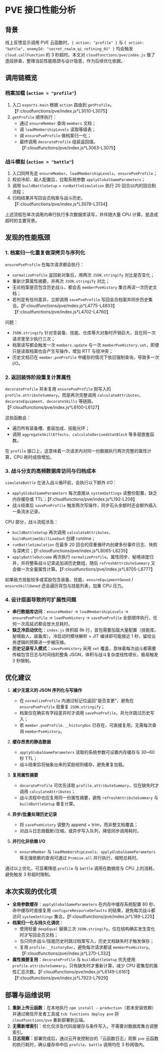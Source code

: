 # PVE 接口性能分析

## 背景

线上反馈显示调用 PVE 云函数时，`{ action: "profile" }` 与 `{ action: "battle", enemyId: "secret_realm_qi_refining_01" }` 均会触发 `cloud.callFunction` 的 3 秒超时。本文对 `cloudfunctions/pve/index.js` 做了逐段排查，整理当前性能瓶颈与设计隐患，作为后续优化依据。

## 调用链概览

### 档案加载 (`action = "profile"`)

1. 入口 `exports.main` 根据 `action` 路由到 `getProfile`。【F:cloudfunctions/pve/index.js†L3010-L3075】
2. `getProfile` 顺序执行：
   - 通过 `ensureMember` 查询 `members` 文档；
   - 调 `loadMembershipLevels` 读取等级表；
   - 调 `ensurePveProfile` 做档案归一化；
   - 最终调用 `decorateProfile` 组装返回值。【F:cloudfunctions/pve/index.js†L3063-L3075】

### 战斗模拟 (`action = "battle"`)

1. 入口同样先走 `ensureMember`、`loadMembershipLevels`、`ensurePveProfile`；
2. 校验冷却、敌人配置后，拉取系统参数 `applyGlobalGameParameters`；
3. 调用 `buildBattleSetup` + `runBattleSimulation` 执行 20 回合以内的回合制流程；
4. 归档结果并写回会员档案与战斗历史。【F:cloudfunctions/pve/index.js†L3078-L3134】

上述流程在单次调用内串行执行多次数据库读写，并伴随大量 CPU 计算，是造成超时的主要背景。

## 发现的性能瓶颈

### 1. 档案归一化重复做深拷贝与序列化

`ensurePveProfile` 在每次请求都会执行：

- `normalizeProfile` 返回新对象后，用两次 `JSON.stringify` 对比是否变化；
- 重新计算属性摘要，并再次 `JSON.stringify` 对比；
- 无论档案是否包含历史战斗，都会去 `memberPveHistory` 集合再读一次历史文档；
- 若判定有任何差异，立即调用 `savePveProfile` 写回会员档案并同步历史集合。【F:cloudfunctions/pve/index.js†L4775-L4833】【F:cloudfunctions/pve/index.js†L4702-L4760】

问题：

- `JSON.stringify` 针对含装备、技能、仓库等大对象时开销巨大，且在同一次请求里至少执行三次；
- 档案读写都会触发一次 `members.update` 与一次 `memberPveHistory.set`，即便只是读取档案也会产生写操作，增加 RTT 与锁冲突；
- 历史文档已在 `member.pveProfile` 中缓存的情况下依旧强制查询，导致多一次 I/O。

### 2. 返回装饰阶段重复计算属性

`decorateProfile` 并未复用 `ensurePveProfile` 刚写入的 `profile.attributeSummary`，而是再次完整调用 `calculateAttributes`、`decorateEquipment`、`decorateSkills` 等链路。【F:cloudfunctions/pve/index.js†L6100-L6127】

这些函数会：

- 遍历所有装备槽、套装加成、技能光环；
- 调用 `aggregateSkillEffects`、`calculateDerivedStatBlock` 等多层嵌套函数。

在 `profile` 接口上，这意味着一次请求内对同一份数据执行两次完整的属性计算，CPU 耗时成倍增加。

### 3. 战斗分支的高频数据库访问与归档成本

`simulateBattle` 在进入战斗循环前，会执行以下额外 I/O：

- `applyGlobalGameParameters` 每次直接从 `systemSettings` 读整份配置，缺乏内存缓存或 TTL；【F:cloudfunctions/pve/index.js†L192-L208】
- 战斗结束后 `savePveProfile` 触发两次写操作，同步石头余额时还会额外插入一条流水记录。

CPU 部分，战斗流程涉及：

- `buildBattleSetup` 再次调用 `calculateAttributes`、`buildRuntimeSkillLoadout` 创建 runtime；
- `runBattleSimulation` 在最多 20 回合的双重循环内创建多份事件日志、快照与深拷贝；【F:cloudfunctions/pve/index.js†L8065-L8235】
- `applyBattleOutcome` 再次执行 `normalizeProfile`、属性同步、秘境进度归并，并将整条战斗记录追加进历史数组，随后 `refreshAttributeSummary` 又会做一次全量属性计算。【F:cloudfunctions/pve/index.js†L8705-L8777】

如果敌方技能较多或奖励包含装备、技能，`ensureEquipmentOwned` / `ensureSkillOwned` 还会遍历背包与技能列表，加重 CPU 压力。

### 4. 设计层面导致的可扩展性问题

- **串行数据库访问**：`ensureMember` → `loadMembershipLevels` → `ensurePveProfile` → `loadPveHistory` → `savePveProfile` 全部顺序执行，任何一次高延迟都会放大总耗时。
- **缺乏冷启动优化**：`index.js` 体积超 8k 行，首包需要加载大量配置（技能库、秘境敌人、装备库）。冷启动时模块解析 + JIT 编译即可能接近 1 秒，留给业务逻辑的预算进一步被压缩。
- **历史记录写入模式**：`savePveHistory` 采用 `set` 覆盖，意味着每次战斗都需要传输包含日志与时间线的整条 JSON，体积与战斗复杂度线性增长，极易触发 3 秒限制。

## 优化建议

1. **减少无意义的 JSON 序列化与写操作**
   - 在 `normalizeProfile` 内通过标记位返回“是否变更”，避免在 `ensurePveProfile` 层重复 `JSON.stringify`；
   - 档案仅在确实有字段差异时才调用 `savePveProfile`，并允许跳过历史写入；
   - 若 `member.pveProfile.__historyDoc` 已存在，可直接复用，无需每次查询 `memberPveHistory`。

2. **缓存昂贵的静态数据**
   - `applyGlobalGameParameters` 读取的系统参数可设置内存缓存与 30~60 秒 TTL；
   - 战斗结束后将抽象出来的奖励规则缓存，避免重复加载。

3. **复用属性摘要**
   - `decorateProfile` 可优先读取 `profile.attributeSummary`，仅在缺失时才调用 `calculateAttributes`；
   - 战斗流程中也应复用同一份属性摘要，避免 `refreshAttributeSummary` 与 `buildBattleSetup` 重复计算。

4. **异步/批量处理历史记录**
   - 将 `savePveHistory` 调整为 append + trim，而非整文档覆盖；
   - 对战斗日志做截断/压缩，或异步写入队列，降低同步调用耗时。

5. **并行化非依赖 I/O**
   - `ensureMember` 与 `loadMembershipLevels`、`applyGlobalGameParameters` 等无强依赖的查询可通过 `Promise.all` 并行执行，缩短总耗时。

通过以上优化，可显著降低 `profile` 与 `battle` 调用在数据库与 CPU 上的消耗，避免触发 3 秒超时限制。

## 本次实现的优化项

- **全局参数缓存**：`applyGlobalGameParameters` 在内存中缓存系统配置 60 秒，命中缓存时直接复用 `configureResourceDefaults` 的结果，避免每次战斗都访问 `systemSettings` 集合。【F:cloudfunctions/pve/index.js†L189-L225】
- **档案归一化与持久化调优**：
  - 使用轻量 `deepEqual` 替换三次 `JSON.stringify`，仅在结构确实发生变化时才写回会员文档；
  - 当只同步战斗/技能历史时跳过档案写入，历史文档缺失时才触发保存；
  - 复用 `profile.__historyDoc`，避免每次请求都读 `memberPveHistory`。【F:cloudfunctions/pve/index.js†L270-L332】
- **属性摘要复用**：`decorateProfile` 与 `buildBattleSetup` 优先使用 `profile.attributeSummary`，只有缺失时才重新计算，减少 CPU 密集型的属性汇总次数。【F:cloudfunctions/pve/index.js†L6149-L6161】【F:cloudfunctions/pve/index.js†L7923-L7929】

## 部署与运维说明

1. **重新上传云函数**：在本地执行 `npm install --production`（若未安装依赖）并通过微信开发者工具或 `tcb functions deploy pve` 将 `cloudfunctions/pve` 重新部署到云端。
2. **无需新增索引**：优化仅涉及代码层缓存与条件写入，不需要对数据库集合调整索引。
3. **日志观察**：部署完成后，通过云开发控制台的「云函数日志」观察 `pve` 云函数的执行耗时，确认缓存命中后 `profile`、`battle` 调用均在 3 秒阈值内。

